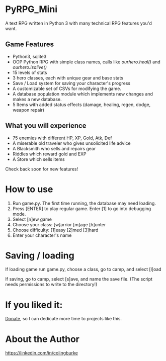 # PyRPG_Mini

A text RPG written in Python 3 with many technical RPG features you'd want. 
## Game Features
* Python3, sqlite3
* OOP Python RPG with simple class names, calls like *ourhero.heal()* and *ourhero.isalive()*
* 15 levels of stats
* 3 hero classes, each with unique gear and base stats
* Save / Load system for saving your character's progress
* A customizable set of CSVs for modifying the game.
* A database population module which implements new changes and makes a new database.
* 5 Items with added status effects (damage, healing, regen, dodge, weapon repair)

## What you will experience
* 75 enemies with different HP, XP, Gold, Atk, Def
* A miserable old traveler who gives unsolicited life advice
* A Blacksmith who sells and repairs gear
* Riddles which reward gold and EXP
* A Store which sells items

Check back soon for new features!

# How to use

 1. Run game.py. The first time running, the database may need loading.
 2. Press [ENTER] to play regular game. Enter [1] to go into debugging mode.
 3. Select [n]ew game
 4. Choose your class: [w]arrior [m]age [h]unter
 5. Choose difficulty: [1]easy [2]med [3]hard
 6. Enter your character's name

# Saving / loading
If loading game run game.py, choose a class, go to camp, and select [l]oad

If saving, go to camp, select [s]ave, and name the save file. (The script needs permissions to write to the directory!)

# If you liked it:

[Donate](https://www.paypal.me/gitcraw), so I can dedicate more time to projects like this.

# About the Author

https://linkedin.com/in/colingburke
